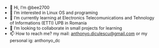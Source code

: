 - 👋 Hi, I’m @bee2700
- 👀 I’m interested in Linux OS and programing
- 🌱 I’m currently learning at Electronics Telecomunications and Tehnology of Informations (ETTI) UPB in Romania
- 💞️ I’m looking to collaborate in small projects for learning 
- 📫 How to reach me? my mail: anthonyo.diculescu@gmail.com or my personal ig: anthonyo_dc

<!---
bee2700/bee2700 is a ✨ special ✨ repository because its `README.md` (this file) appears on your GitHub profile.
You can click the Preview link to take a look at your changes.
--->
